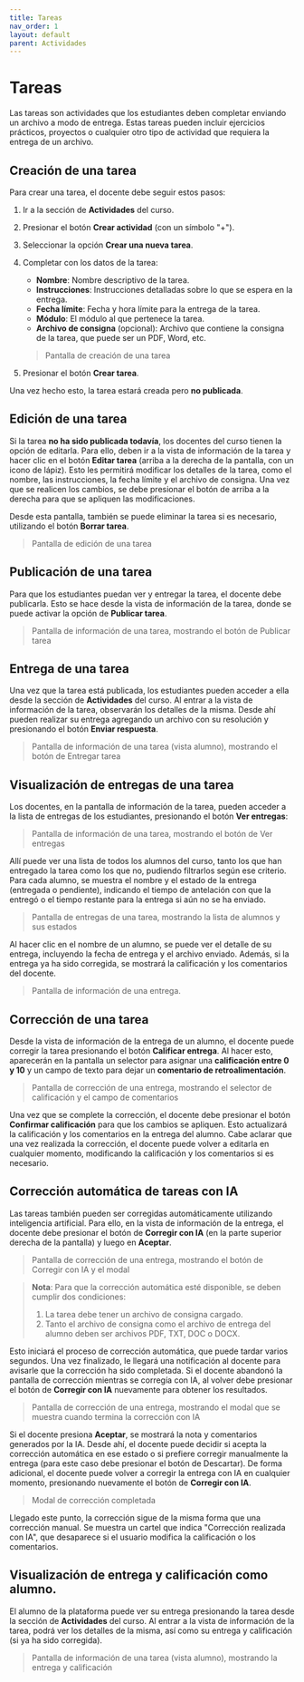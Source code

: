 ```yaml
---
title: Tareas
nav_order: 1
layout: default
parent: Actividades
---
```


# Tareas

Las tareas son actividades que los estudiantes deben completar enviando un archivo a modo de entrega. Estas tareas
pueden incluir ejercicios prácticos, proyectos o cualquier otro tipo de actividad que requiera la entrega de un
archivo.

## Creación de una tarea

Para crear una tarea, el docente debe seguir estos pasos:

1. Ir a la sección de **Actividades** del curso.
2. Presionar el botón **Crear actividad** (con un símbolo "+").
3. Seleccionar la opción **Crear una nueva tarea**.
4. Completar con los datos de la tarea:

   - **Nombre**: Nombre descriptivo de la tarea.
   - **Instrucciones**: Instrucciones detalladas sobre lo que se espera en la entrega.
   - **Fecha límite**: Fecha y hora límite para la entrega de la tarea.
   - **Módulo**: El módulo al que pertenece la tarea.
   - **Archivo de consigna** (opcional): Archivo que contiene la consigna de la tarea, que puede ser un PDF, Word, etc.

   > Pantalla de creación de una tarea

5. Presionar el botón **Crear tarea**.

Una vez hecho esto, la tarea estará creada pero **no publicada**.

## Edición de una tarea

Si la tarea **no ha sido publicada todavía**, los docentes del curso tienen la opción de editarla. Para ello, deben ir
a la vista de información de la tarea y hacer clic en el botón **Editar tarea** (arriba a la derecha de la pantalla,
con un icono de lápiz). Esto les permitirá modificar los detalles de la tarea, como el nombre, las instrucciones,
la fecha límite y el archivo de consigna. Una vez que se realicen los cambios, se debe presionar el botón de arriba a la
derecha para que se apliquen las modificaciones.

Desde esta pantalla, también se puede eliminar la tarea si es necesario, utilizando el botón **Borrar tarea**.

> Pantalla de edición de una tarea

## Publicación de una tarea

Para que los estudiantes puedan ver y entregar la tarea, el docente debe publicarla. Esto se hace desde la vista de
información de la tarea, donde se puede activar la opción de **Publicar tarea**.

> Pantalla de información de una tarea, mostrando el botón de Publicar tarea

## Entrega de una tarea

Una vez que la tarea está publicada, los estudiantes pueden acceder a ella desde la sección de **Actividades** del
curso. Al entrar a la vista de información de la tarea, observarán los detalles de la misma. Desde ahí pueden realizar
su entrega agregando un archivo con su resolución y presionando el botón **Enviar respuesta**.

> Pantalla de información de una tarea (vista alumno), mostrando el botón de Entregar tarea

## Visualización de entregas de una tarea

Los docentes, en la pantalla de información de la tarea, pueden acceder a la lista de entregas de los estudiantes,
presionando el botón **Ver entregas**:

> Pantalla de información de una tarea, mostrando el botón de Ver entregas

Allí puede ver una lista de todos los alumnos del curso, tanto los que han entregado la tarea como los que no, pudiendo
filtrarlos según ese criterio. Para cada alumno, se muestra el nombre y el estado de la entrega (entregada o pendiente),
indicando el tiempo de antelación con que la entregó o el tiempo restante para la entrega si aún no se ha enviado.

> Pantalla de entregas de una tarea, mostrando la lista de alumnos y sus estados

Al hacer clic en el nombre de un alumno, se puede ver el detalle de su entrega, incluyendo la fecha de entrega y el
archivo enviado. Además, si la entrega ya ha sido corregida, se mostrará la calificación y los comentarios del docente.

> Pantalla de información de una entrega.

## Corrección de una tarea

Desde la vista de información de la entrega de un alumno, el docente puede corregir la tarea presionando el botón
**Calificar entrega**. Al hacer esto, aparecerán en la pantalla un selector para asignar una **calificación entre 0 y 10**
y un campo de texto para dejar un **comentario de retroalimentación**.

> Pantalla de corrección de una entrega, mostrando el selector de calificación y el campo de comentarios

Una vez que se complete la corrección, el docente debe presionar el botón **Confirmar calificación** para que los
cambios se apliquen. Esto actualizará la calificación y los comentarios en la entrega del alumno. Cabe aclarar que una
vez realizada la corrección, el docente puede volver a editarla en cualquier momento, modificando la calificación y los
comentarios si es necesario.


## Corrección automática de tareas con IA

Las tareas también pueden ser corregidas automáticamente utilizando inteligencia artificial. Para ello, en la vista de información de la entrega, el docente debe presionar el botón de **Corregir con IA** (en la parte superior derecha de la pantalla) y luego en **Aceptar**.

   > Pantalla de corrección de una entrega, mostrando el botón de Corregir con IA y el modal

> **Nota**: Para que la corrección automática esté disponible, se deben cumplir dos condiciones:
> 1. La tarea debe tener un archivo de consigna cargado.
> 2. Tanto el archivo de consigna como el archivo de entrega del alumno deben ser archivos PDF, TXT, DOC o DOCX.

Esto iniciará el proceso de corrección automática, que puede tardar varios segundos. Una vez finalizado, le llegará una notificación al docente para avisarle que la corrección ha sido completada. Si el docente abandonó la pantalla de
corrección mientras se corregía con IA, al volver debe presionar el botón de **Corregir con IA** nuevamente para
obtener los resultados.

   > Pantalla de corrección de una entrega, mostrando el modal que se muestra cuando termina la corrección con IA

Si el docente presiona **Aceptar**, se mostrará la nota y comentarios generados por la IA. Desde ahí, el docente puede
decidir si acepta la corrección automática en ese estado o si prefiere corregir manualmente la entrega (para este caso
debe presionar el botón de Descartar). De forma adicional, el docente puede volver a corregir la entrega con IA en cualquier momento, presionando nuevamente el botón de **Corregir con IA**.

   > Modal de corrección completada

Llegado este punto, la corrección sigue de la misma forma que una corrección manual. Se muestra un cartel que indica
"Corrección realizada con IA", que desaparece si el usuario modifica la calificación o los comentarios.


## Visualización de entrega y calificación como alumno.

El alumno de la plataforma puede ver su entrega presionando la tarea desde la sección de **Actividades** del curso. Al entrar a la vista de información de la tarea, podrá ver los detalles de la misma, así como su entrega y calificación (si ya ha sido corregida).

   > Pantalla de información de una tarea (vista alumno), mostrando la entrega y calificación
